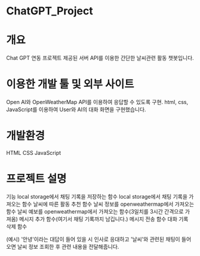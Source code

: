 # ChatGPT_Project

# 개요
   Chat GPT 연동 프로젝트
   제공된 서버 API를 이용한 간단한 날씨관련 활동 챗봇입니다.

# 이용한 개발 툴 및 외부 사이트
   Open AI와 OpenWeatherMap API를 이용하여 응답할 수 있도록 구현.
   html, css, JavaScript를 이용하여 User와 AI의 대화 화면을 구현했습니다.

# 개발환경
   HTML
   CSS
   JavaScript

# 프로젝트 설명
   기능
   local storage에서 채팅 기록을 저장하는 함수
   local storage에서 채팅 기록을 가져오는 함수
   날씨에 따른 활동 추천 함수
   날씨 정보를 openweathermap에서 가져오는 함수
   날씨 예보를 openweathermap에서 가져오는 함수(3일치를 3시간 간격으로 가져옴)
   메시지 추가 함수(여기서 채팅 기록까지 남깁니다.)
   메시지 전송 함수
   대화 기록 삭제 함수
   
   (예시)
   '안녕'이라는 대답이 들어 있을 시 인사로 응대하고
   '날씨'와 관련된 채팅이 들어오면 날씨 정보 조회한 후
   관련 내용을 전달해줍니다.
